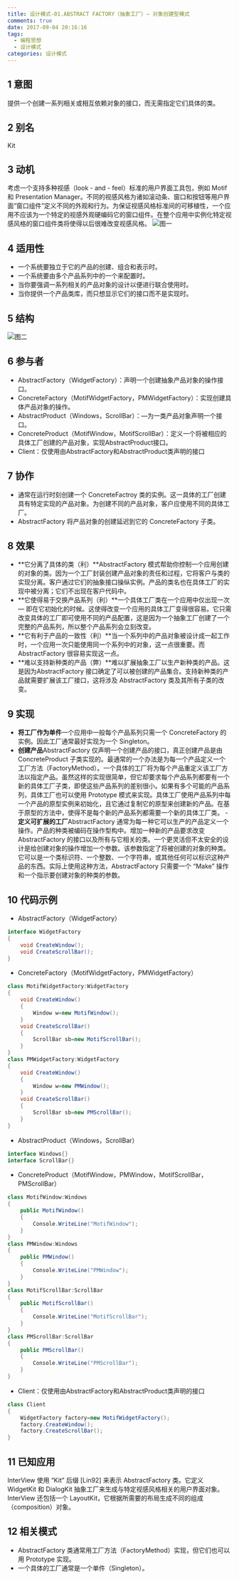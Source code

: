 ```yaml
---
title: 设计模式-01.ABSTRACT FACTORY（抽象工厂）— 对象创建型模式
comments: true
date: 2017-09-04 20:16:16
tags:
  - 编程思想
  - 设计模式
categories: 设计模式
---
```

## 1 意图

提供一个创建一系列相关或相互依赖对象的接口，而无需指定它们具体的类。

## 2 别名

Kit

## 3 动机

考虑一个支持多种视感（look - and - feel）标准的用户界面工具包，例如 Motif 和 Presentation Manager。不同的视感风格为诸如滚动条、窗口和按钮等用户界面“窗口组件”定义不同的外观和行为。为保证视感风格标准间的可移植性，一个应用不应该为一个特定的视感外观硬编码它的窗口组件。在整个应用中实例化特定视感风格的窗口组件类将使得以后很难改变视感风格。
![图一](/images/posts/抽象工厂1.jpg)

<!--more-->

## 4 适用性

- 一个系统要独立于它的产品的创建、组合和表示时。
- 一个系统要由多个产品系列中的一个来配置时。
- 当你要强调一系列相关的产品对象的设计以便进行联合使用时。
- 当你提供一个产品类库，而只想显示它们的接口而不是实现时。

## 5 结构

![图二](/images/posts/抽象工厂2.jpg)

## 6 参与者

- AbstractFactory（WidgetFactory）：声明一个创建抽象产品对象的操作接口。
- ConcreteFactory（MotifWidgetFactory，PMWidgetFactory）：实现创建具体产品对象的操作。
- AbstractProduct（Windows，ScrollBar）：—为一类产品对象声明一个接口。
- ConcreteProduct（MotifWindow，MotifScrollBar）：定义一个将被相应的具体工厂创建的产品对象，实现AbstractProduct接口。
- Client：仅使用由AbstractFactory和AbstractProduct类声明的接口

## 7 协作

- 通常在运行时刻创建一个 ConcreteFactroy 类的实例。这一具体的工厂创建具有特定实现的产品对象。为创建不同的产品对象，客户应使用不同的具体工厂。
- AbstractFactory 将产品对象的创建延迟到它的 ConcreteFactory 子类。

## 8 效果

- **它分离了具体的类（利）**AbstractFactory 模式帮助你控制一个应用创建的对象的类。因为一个工厂封装创建产品对象的责任和过程，它将客户与类的实现分离。客户通过它们的抽象接口操纵实例。产品的类名也在具体工厂的实现中被分离；它们不出现在客户代码中。
- **它使得易于交换产品系列（利）**一个具体工厂类在一个应用中仅出现一次 — 即在它初始化的时候。这使得改变一个应用的具体工厂变得很容易。它只需改变具体的工厂即可使用不同的产品配置，这是因为一个抽象工厂创建了一个完整的产品系列，所以整个产品系列会立刻改变。
- **它有利于产品的一致性（利）**当一个系列中的产品对象被设计成一起工作时，一个应用一次只能使用同一个系列中的对象，这一点很重要。而 AbstractFactory 很容易实现这一点。
- **难以支持新种类的产品（弊）**难以扩展抽象工厂以生产新种类的产品。这是因为AbstractFactory 接口确定了可以被创建的产品集合。支持新种类的产品就需要扩展该工厂接口，这将涉及 AbstractFactory 类及其所有子类的改变。

## 9 实现

- **将工厂作为单件**一个应用中一般每个产品系列只需一个 ConcreteFactory 的实例。因此工厂通常最好实现为一个 Singleton。
- **创建产品**AbstractFactory 仅声明一个创建产品的接口，真正创建产品是由 ConcreteProduct 子类实现的。最通常的一个办法是为每一个产品定义一个工厂方法（FactoryMethod）。一个具体的工厂将为每个产品重定义该工厂方法以指定产品。虽然这样的实现很简单，但它却要求每个产品系列都要有一个新的具体工厂子类，即使这些产品系列的差别很小。如果有多个可能的产品系列，具体工厂也可以使用 Prototype 模式来实现。具体工厂使用产品系列中每一个产品的原型实例来初始化，且它通过复制它的原型来创建新的产品。在基于原型的方法中，使得不是每个新的产品系列都需要一个新的具体工厂类。
-**定义可扩展的工厂**AbstractFactory 通常为每一种它可以生产的产品定义一个操作。产品的种类被编码在操作型构中。增加一种新的产品要求改变 AbstractFactory 的接口以及所有与它相关的类。一个更灵活但不太安全的设计是给创建对象的操作增加一个参数。该参数指定了将被创建的对象的种类。它可以是一个类标识符、一个整数、一个字符串，或其他任何可以标识这种产品的东西。实际上使用这种方法，AbstractFactory 只需要一个 “Make” 操作和一个指示要创建对象的种类的参数。

## 10 代码示例

- AbstractFactory（WidgetFactory）
``` C#
interface WidgetFactory
{
    void CreateWindow();
    void CreateScrollBar();
}
```
- ConcreteFactory（MotifWidgetFactory，PMWidgetFactory）
``` C#
class MotifWidgetFactory:WidgetFactory
{
    void CreateWindow()
    {
        Window w=new MotifWindow();        
    }
    void CreateScrollBar()
    {
        ScrollBar sb=new MotifScrollBar();        
    }
}
class PMWidgetFactory:WidgetFactory
{
    void CreateWindow()
    {
        Window w=new PMWindow();        
    }
    void CreateScrollBar()
    {
        ScrollBar sb=new PMScrollBar();        
    }
}
```
- AbstractProduct（Windows，ScrollBar）
```C#
interface Windows{}
interface ScrollBar{}
```
- ConcreteProduct（MotifWindow，PMWindow，MotifScrollBar，PMScrollBar）
```C#
class MotifWindow:Windows
{
    public MotifWindow()
    {
        Console.WriteLine("MotifWindow");
    }
}
class PMWindow:Windows
{
    public PMWindow()
    {
        Console.WriteLine("PMWindow");
    }
}
class MotifScrollBar:ScrollBar
{
    public MotifScrollBar()
    {
        Console.WriteLine("MotifScrollBar");
    }
}
class PMScrollBar:ScrollBar
{
    public PMScrollBar()
    {
        Console.WriteLine("PMScrollBar");
    }
}
```
- Client：仅使用由AbstractFactory和AbstractProduct类声明的接口
```C#
class Client
{
    WidgetFactory factory=new MotifWidgetFactory();
    factory.CreateWindow();
    factory.CreateScrollBar();
}
```

## 11 已知应用

InterView 使用 “Kit” 后缀 [Lin92] 来表示 AbstractFactory 类。它定义 WidgetKit 和 DialogKit 抽象工厂来生成与特定视感风格相关的用户界面对象。InterView 还包括一个 LayoutKit，它根据所需要的布局生成不同的组成（composition）对象。

## 12 相关模式

- AbstractFactory 类通常用工厂方法（FactoryMethod）实现，但它们也可以用 Prototype 实现。
- 一个具体的工厂通常是一个单件（Singleton）。